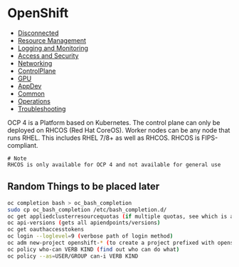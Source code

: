 # OpenShift

* [Disconnected](Disconnected)
* [Resource Management](ResourceManagement)
* [Logging and Monitoring](Logging-Monitoring)
* [Access and Security](Access-Security)
* [Networking](Networking)
* [ControlPlane](ControlPlane)
* [GPU](GPU)
* [AppDev](AppDev)
* [Common](Common)
* [Operations](Operations)
* [Troubleshooting](Troubleshooting)

OCP 4 is a Platform based on Kubernetes. The control plane can only be deployed on RHCOS (Red Hat CoreOS). Worker nodes can be any node that runs RHEL. This includes RHEL 7/8+ as well as RHCOS. RHCOS is FIPS-compliant.

    # Note
    RHCOS is only available for OCP 4 and not available for general use
    
    
## Random Things to be placed later

```bash
oc completion bash > oc_bash_completion
sudo cp oc_bash_completion /etc/bash_completion.d/
oc get appliedclusterresourcequotas (if multiple quotas, see which is applied)
oc api-versions (gets all apiendpoints/versions)
oc get oauthaccesstokens
oc login --loglevel=9 (verbose path of login method)
oc adm new-project openshift-* (to create a project prefixed with openshift, you must use oc adm first)
oc policy who-can VERB KIND (find out who can do what)
oc policy --as=USER/GROUP can-i VERB KIND
```
